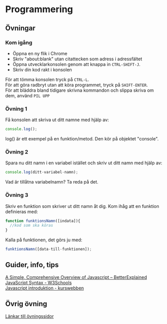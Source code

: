 # Programmering

## Övningar

### Kom igång
* Öppna en ny flik i Chrome
* Skriv "about:blank" utan citattecken som adress i adressfältet
* Öppna utvecklarkonsolen genom att knappa in ```CTRL-SHIFT-J```.
* Skriv din kod rakt i konsolen  

För att tömma konsolen tryck på ```CTRL-L```.  
För att göra radbryt utan att köra programmet, tryck på ```SHIFT-ENTER```.  
För att bläddra bland tidigare skrivna kommandon och slippa skriva om dem, använd ```PIL UPP```  

### Övning 1

Få konsolen att skriva ut ditt namne med hjälp av: 
```javascript 
console.log();
```

log() är ett exempel på en funktion/metod. Den kör på objektet "console".

### Övning 2

Spara nu ditt namn i en variabel istället och skriv ut ditt namn med hjälp av:
```javascript
console.log(ditt-variabel-namn);
```
Vad är tillåtna variabelnamn? Ta reda på det.

### Övning 3

Skriv en funktion som skriver ut ditt namn åt dig. Kom ihåg att en funktion definieras med:
```javascript
function funktionsNamn([indata]){
  //kod som ska köras
}
```
Kalla på funktionen, det görs ju med:
```javascript
funktionsNamn([data-till-funktionen]);
```



## Guider, info, tips

[A Simple, Comprehensive Overview of Javascript – BetterExplained](https://betterexplained.com/articles/the-single-page-javascript-overview/)  
[JavaScript Syntax - W3Schools](https://www.w3schools.com/js/js_syntax.asp)  
[Javascript introduktion - kurswebben](https://twiggy.smutje.se/index.php/Javascript_introduktion)

## Övrig övning

[Länkar till övningssidor](V45/practice.md)

